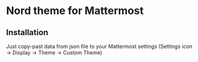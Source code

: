 # Nord theme for Mattermost
## Installation
Just copy-past data from json file to your Mattermost settings (Settings icon -> Display -> Theme -> Custom Theme)
